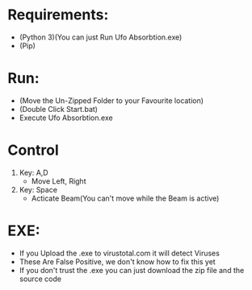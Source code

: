 # Requirements:
- (Python 3)(You can just Run Ufo Absorbtion.exe)
- (Pip)

# Run:
- (Move the Un-Zipped Folder to your Favourite location)
- (Double Click Start.bat)
- Execute Ufo Absorbtion.exe

# Control
1. Key: A,D
    - Move Left, Right
2. Key: Space
    - Acticate Beam(You can't move while the Beam is active)
# EXE:
- If you Upload the .exe to virustotal.com it will detect Viruses
- These Are False Positive, we don't know how to fix this yet
- If you don't trust the .exe you can just download the zip file and the source code